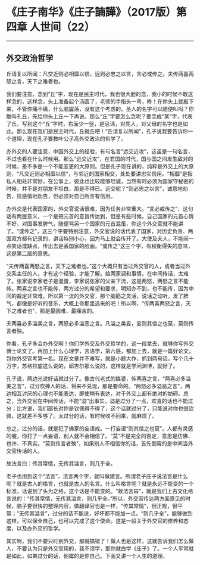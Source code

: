 # 《庄子南华》《庄子諵譁》（2017版）第四章 人世间（22）

------

## 外交政治哲学

丘请复以所闻：凡交近则必相靡以信，远则必忠之以言，言必或传之。夫传两喜两怒之言，天下之难者也。

我们要注意，念到“丘”字，现在是民主时代，我也很大胆的念，我小的时候不敢这样念的，这样念，头上准备起个汤圆了，老师的手指头一弯，咚！在你头上就敲下来，不管你痛不痛，什么脑震荡，没有这个考虑的。圣人的名字可以随便叫吗？你敢叫孔丘，先给你头上丘一下再说。那么“丘”字要怎么念呢？要念成“某”字，代表了丘。写到这个“丘”字时，右面少一竖，是忌讳，对先人，对父母的名字也是如此。那么现在我们是民主时代，丘就丘吧！“丘请复以所闻”，孔子说我要告诉你一个道理，现在孔子要教叶公子高外交政治的哲学了。

办外交的人要注意，中国外交上的经验，有句名言“远交近攻”，这虽是一句名言，不过也看在什么时候用。那么“远交近攻”，在君国的时代，国与国之间发生敌对的时候，差不多是一个不能变更的大原则。但是孔子现在讲的，纯粹是外交上的大原则，“凡交近则必相靡以信”，与邻近的国家相交，处处要讲忠实信用。“相靡”是指私人相处非常好，在公事上，彼此也比较能够坦诚，当然有时必须为国家守秘密的时候，并不是对朋友不坦白，那是不得已。远交呢？“则必忠之以言”，诚意地劝告，拉感情地劝告，但必须对自己所言有信用。

办外交是代表国家的，外交官说话很难，因为任务非常重大。“言必或传之”，这句话有两层意义，一个是把元首的意旨传达到，但是有些时候，自己国家的元首心情不好，对国事发脾气，随便骂另一个国家的元首混蛋，你这个外交官就不能讲了。“或传之”，这三个字要特别注意，外交官说的话代表了国家，对历史负责、两国双方都有记录的，讲话特别小心，因为马上就会传开了。大使及夫人，不能闹一点笑话或缺点，传出去是丢国家的脸面。“或传之”这三个字，有权衡得失的意味，这是第二层的意思。

“夫传两喜两怒之言，天下之难者也。”这个大概只有当过外交官的人，或者当过外交系主任的人，才有这个经验，才能了解。给两家调和事情，在中间传话，太难了。张家说李家老子是混蛋，李家说张家的父亲下流，这是两怒，两怒之言不能传。两喜之言也不能传，两方过分的希望和要求，明知办不到，也不能传，因为中间的裁定非常难。所以第一流的外交官，那个脑筋之灵活，说话之动听，发了脾气，都像是好听的音乐，大概上帝那里选来的吧！所以啊，“传两喜两怒之言，天下之难者也”，那是最困难、最痛苦的。

夫两喜必多溢美之言，两怒必多溢恶之言。凡溢之类妄，妄则其信之也莫，莫则传言者殃。

你看，孔子多会办外交啊！你们学外交及外交哲学的，这一段拿去，就够你写外交博士论文了。再加上什么心理学，言语学，第六感，都加上去，就是一篇好论文，包你外交官考第一名。现在文章并不难写，就是小题大作，抓到两句话，写个几十万字，苏格拉底这么说的，邱吉尔那么说的，这样就是学问渊博，就好了。

孔子说，两边光说好话就过分了。像古代老式的媒婆，传两喜之言，“两喜必多溢美之言”，过分吹捧人的话，将来不兑现，那是要命的。“两怒必多溢恶之言”，两边相互讨厌的心理也不能表达，即使稍有表达，对于外交上都有绝对的妨碍。总之，当外交官在中间传话，不能“溢”出事实。溢是过分了一点，欢喜的话也不能过分；比方说，我们部长对你是钦佩得不得了，这个话就过分了，只能说对你也很钦佩，这就差不多够了。太过分的话，有时候收不回来，就麻烦了。

总之，过分的话，就是犯了佛家的妄语戒。一打妄语“则其信之也莫”，人都有灵感的喔，你打了一点妄语，别人就不会相信了。“莫”不是完全的否定，意思是仿佛、也许、不真实。“莫则传言者殃”，如果别人不相信你的话，首先倒霉的是中间当外交官传话的人。

故法言曰：传其常情，无传其溢言，则几乎全。

老子也用到这个“法言”，法言两个字，就叫做建言。所谓老子庄子说法言是什么呢？就是古人的格言，也就是古人的名言。什么叫格言呢？就是永远不能变的一个标准，话说到了头为之格，这个话是不能变的。“故法言曰”，就是我们上古文化格言说的：“传其常情，无传其溢言，则几乎全。”所以，外交官传达两方面意见的时候，脑子要很快的整理内容，做翻译官也是一样，“传其常情”，很正规，很平常；“无传其溢言”，过分的话不能说，好坏都不能加一点。“则几乎全”，能够做到这样，可以保全自己，也可以完成了这个使命。这是一段关于外交官的修养和态度，以及办外交的哲学。

其实啊，我们不要只盯到外交，那就搞错了！做人也是这样，这就告诉我们怎么做人，不要认为只是外交官用的，我不须学，那你就白学《庄子》了。一个人平常就是如此，如果过分的话，倒霉的是你自己。下面又讲一个人生的道理。